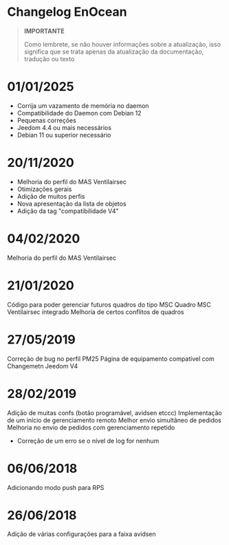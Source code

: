 # Changelog EnOcean

>**IMPORTANTE**
>
>Como lembrete, se não houver informações sobre a atualização, isso significa que se trata apenas da atualização da documentação, tradução ou texto

# 01/01/2025

- Corrija um vazamento de memória no daemon
- Compatibilidade do Daemon com Debian 12
- Pequenas correções
- Jeedom 4.4 ou mais necessários
- Debian 11 ou superior necessário

# 20/11/2020

- Melhoria do perfil do MAS Ventilairsec
- Otimizações gerais
- Adição de muitos perfis
- Nova apresentação da lista de objetos
- Adição da tag "compatibilidade V4"

# 04/02/2020

Melhoria do perfil do MAS Ventilairsec

# 21/01/2020

Código para poder gerenciar futuros quadros do tipo MSC
Quadro MSC Ventilairsec integrado
Melhoria de certos conflitos de quadros

# 27/05/2019

Correção de bug no perfil PM25
Página de equipamento compatível com Changemetn Jeedom V4

# 28/02/2019

Adição de muitas confs (botão programável, avidsen etccc)
Implementação de um início de gerenciamento remoto
Melhor envio simultâneo de pedidos
Melhoria no envio de pedidos com gerenciamento repetido

- Correção de um erro se o nível de log for nenhum

# 06/06/2018

Adicionando modo push para RPS

# 26/06/2018

Adição de várias configurações para a faixa avidsen
